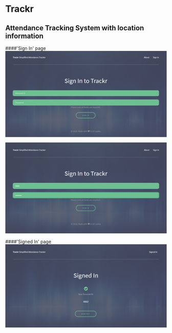 # Trackr
## Attendance Tracking System with location information

####'Sign In' page
![alt text](screenshots/img1.png)

![alt text](screenshots/img2.png)


####'Signed In' page
![alt text](screenshots/img3.png)
